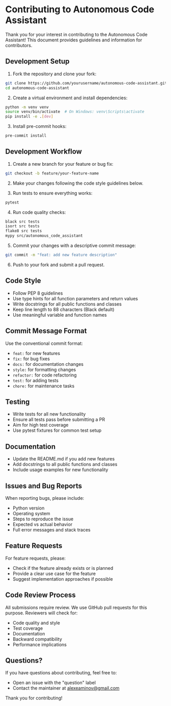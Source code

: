 # Contributing to Autonomous Code Assistant

Thank you for your interest in contributing to the Autonomous Code Assistant! This document provides guidelines and information for contributors.

## Development Setup

1. Fork the repository and clone your fork:
```bash
git clone https://github.com/yourusername/autonomous-code-assistant.git
cd autonomous-code-assistant
```

2. Create a virtual environment and install dependencies:
```bash
python -m venv venv
source venv/bin/activate  # On Windows: venv\Scripts\activate
pip install -e .[dev]
```

3. Install pre-commit hooks:
```bash
pre-commit install
```

## Development Workflow

1. Create a new branch for your feature or bug fix:
```bash
git checkout -b feature/your-feature-name
```

2. Make your changes following the code style guidelines below.

3. Run tests to ensure everything works:
```bash
pytest
```

4. Run code quality checks:
```bash
black src tests
isort src tests
flake8 src tests
mypy src/autonomous_code_assistant
```

5. Commit your changes with a descriptive commit message:
```bash
git commit -m "feat: add new feature description"
```

6. Push to your fork and submit a pull request.

## Code Style

- Follow PEP 8 guidelines
- Use type hints for all function parameters and return values
- Write docstrings for all public functions and classes
- Keep line length to 88 characters (Black default)
- Use meaningful variable and function names

## Commit Message Format

Use the conventional commit format:
- `feat:` for new features
- `fix:` for bug fixes
- `docs:` for documentation changes
- `style:` for formatting changes
- `refactor:` for code refactoring
- `test:` for adding tests
- `chore:` for maintenance tasks

## Testing

- Write tests for all new functionality
- Ensure all tests pass before submitting a PR
- Aim for high test coverage
- Use pytest fixtures for common test setup

## Documentation

- Update the README.md if you add new features
- Add docstrings to all public functions and classes
- Include usage examples for new functionality

## Issues and Bug Reports

When reporting bugs, please include:
- Python version
- Operating system
- Steps to reproduce the issue
- Expected vs actual behavior
- Full error messages and stack traces

## Feature Requests

For feature requests, please:
- Check if the feature already exists or is planned
- Provide a clear use case for the feature
- Suggest implementation approaches if possible

## Code Review Process

All submissions require review. We use GitHub pull requests for this purpose. Reviewers will check for:
- Code quality and style
- Test coverage
- Documentation
- Backward compatibility
- Performance implications

## Questions?

If you have questions about contributing, feel free to:
- Open an issue with the "question" label
- Contact the maintainer at alexeaminov@gmail.com

Thank you for contributing!
